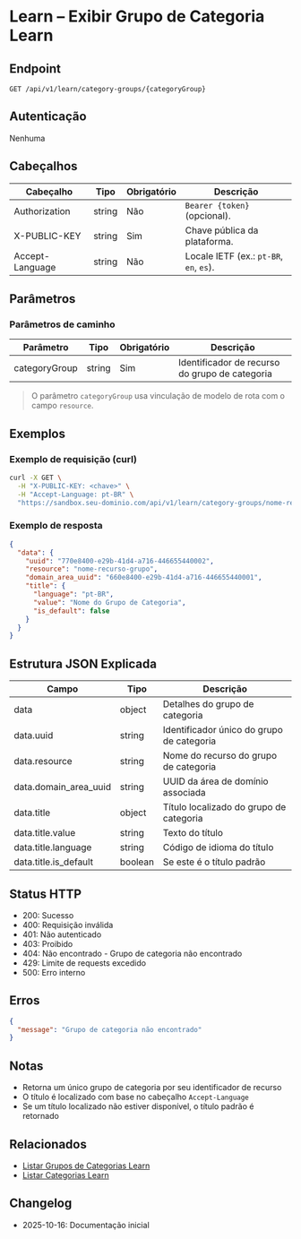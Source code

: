 # Learn – Exibir Grupo de Categoria Learn

## Endpoint

```
GET /api/v1/learn/category-groups/{categoryGroup}
```

## Autenticação

Nenhuma

## Cabeçalhos

| Cabeçalho       | Tipo   | Obrigatório | Descrição |
| --------------- | ------ | ----------- | --------- |
| Authorization   | string | Não         | `Bearer {token}` (opcional). |
| X-PUBLIC-KEY    | string | Sim         | Chave pública da plataforma. |
| Accept-Language | string | Não         | Locale IETF (ex.: `pt-BR`, `en`, `es`). |

## Parâmetros

### Parâmetros de caminho

| Parâmetro     | Tipo   | Obrigatório | Descrição |
| ------------- | ------ | ----------- | --------- |
| categoryGroup | string | Sim         | Identificador de recurso do grupo de categoria |

> O parâmetro `categoryGroup` usa vinculação de modelo de rota com o campo `resource`.

## Exemplos

### Exemplo de requisição (curl)

```bash
curl -X GET \
  -H "X-PUBLIC-KEY: <chave>" \
  -H "Accept-Language: pt-BR" \
  "https://sandbox.seu-dominio.com/api/v1/learn/category-groups/nome-recurso-grupo"
```

### Exemplo de resposta

```json
{
  "data": {
    "uuid": "770e8400-e29b-41d4-a716-446655440002",
    "resource": "nome-recurso-grupo",
    "domain_area_uuid": "660e8400-e29b-41d4-a716-446655440001",
    "title": {
      "language": "pt-BR",
      "value": "Nome do Grupo de Categoria",
      "is_default": false
    }
  }
}
```

## Estrutura JSON Explicada

| Campo                   | Tipo    | Descrição |
| ----------------------- | ------- | --------- |
| data                    | object  | Detalhes do grupo de categoria |
| data.uuid               | string  | Identificador único do grupo de categoria |
| data.resource           | string  | Nome do recurso do grupo de categoria |
| data.domain_area_uuid   | string  | UUID da área de domínio associada |
| data.title              | object  | Título localizado do grupo de categoria |
| data.title.value        | string  | Texto do título |
| data.title.language     | string  | Código de idioma do título |
| data.title.is_default   | boolean | Se este é o título padrão |

## Status HTTP

- 200: Sucesso
- 400: Requisição inválida
- 401: Não autenticado
- 403: Proibido
- 404: Não encontrado - Grupo de categoria não encontrado
- 429: Limite de requests excedido
- 500: Erro interno

## Erros

```json
{
  "message": "Grupo de categoria não encontrado"
}
```

## Notas

- Retorna um único grupo de categoria por seu identificador de recurso
- O título é localizado com base no cabeçalho `Accept-Language`
- Se um título localizado não estiver disponível, o título padrão é retornado

## Relacionados

- [Listar Grupos de Categorias Learn](./LearnCategoryGroupIndex.md)
- [Listar Categorias Learn](./LearnCategoryIndex.md)

## Changelog

- 2025-10-16: Documentação inicial
